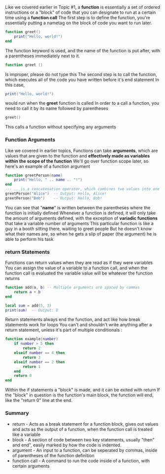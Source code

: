 
Like we covered earlier in Topic #1, a **function** is essentially a set of ordered instructions
or a "block" of code that you can designate to run at a certain time using a **function call**
The first step is to define the function, you're essentially putting a nametag on the block of
code you want to run later.
```lua
function greet()
    print("Hello, world!")
end
```
The function keyword is used, and the name of the function is put after, with a parentheses immediately next to it.
```lua
function greet ()
```
Is improper, please do not type this
The second step is to call the function, which executes all of the code you have written before it's end statement
In this case, 
```lua
print("Hello, world!")
```
would run when the **greet** function is called
In order to a call a function, you need to call it by its name followed by parentheses
```lua
greet()
```
This calls a function without specifying any arguments
### Function Arguments
Like we covered in earlier topics, Functions can take **arguments**, which are values that are
given to the function and **effectively made as variables within the scope of the function**
We'll go over function scope later, so here's an example of a function argument
```lua
function greetPerson(name)
    print("Hello, " .. name .. "!")
end
--- .. is a concatenation operator, which combines two values into one string
greetPerson("Alice")  -- Output: Hello, Alice!
greetPerson("Bob")    -- Output: Hello, Bob!
```
You can see that "**name**" is written between the parentheses where the function is initially defined
Whenever a function is defined, it will only take the amount of arguments defined, with the exception of **variadic functions** that take a variable number of arguments
This particular function is like a guy in a booth sitting there, waiting to greet people
But he doesn't know what their names are, so when he gets a slip of paper (the argument) he is able to perform his task
### return Statements
Functions can return values when they are read as if they were variables
You can assign the value of a variable to a function call, and when the function call is evaluated the variable value will be whatever the function returns
```lua
function add(a, b) -- Multiple arguments are spaced by commas
    return a + b 
end

local sum = add(5, 3)
print(sum)  -- Output: 8
```
Return statements always end the function, and act like how break statements work for loops
You can't and shouldn't write anything after a return statement, unless it's part of multiple conditionals :
```lua
function example(number)
    if number > 5 then
        return 2
    elseif number == 4 then
        return 3
    elseif number == 2 then
        return 1
    end
    return 0
end
```
Within the if statements a "block" is made, and it can be exited with return
If the "block" in question is the function's main block, the function will end, like the "return 0" line at the end.
### Summary
* return - Acts as a break statement for a function block, gives out values and acts as the output of a function, when the function call is treated like a variable
* block - A section of code between two key statements, usually "then" and end", easily marked by how the code is indented.
* argument - An input to a function, can be seperated by commas, inside of parentheses of the function definition
* function call - A command to run the code inside of a function, with certain arguments
